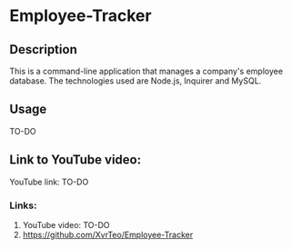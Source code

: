 # Employee-Tracker

## Description

This is a command-line application that manages a company's employee database. The technologies used are Node.js, Inquirer and MySQL.

## Usage

TO-DO

## Link to YouTube video:

YouTube link: TO-DO

### Links:

1. YouTube video: TO-DO
2. https://github.com/XvrTeo/Employee-Tracker
